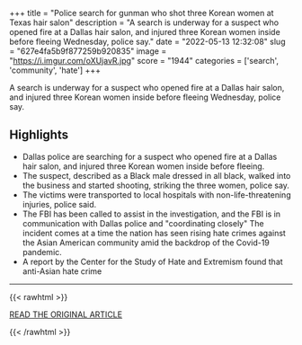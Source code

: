 +++
title = "Police search for gunman who shot three Korean women at Texas hair salon"
description = "A search is underway for a suspect who opened fire at a Dallas hair salon, and injured three Korean women inside before fleeing Wednesday, police say."
date = "2022-05-13 12:32:08"
slug = "627e4fa5b9f877259b920835"
image = "https://i.imgur.com/oXUjavR.jpg"
score = "1944"
categories = ['search', 'community', 'hate']
+++

A search is underway for a suspect who opened fire at a Dallas hair salon, and injured three Korean women inside before fleeing Wednesday, police say.

## Highlights

- Dallas police are searching for a suspect who opened fire at a Dallas hair salon, and injured three Korean women inside before fleeing.
- The suspect, described as a Black male dressed in all black, walked into the business and started shooting, striking the three women, police say.
- The victims were transported to local hospitals with non-life-threatening injuries, police said.
- The FBI has been called to assist in the investigation, and the FBI is in communication with Dallas police and "coordinating closely" The incident comes at a time the nation has seen rising hate crimes against the Asian American community amid the backdrop of the Covid-19 pandemic.
- A report by the Center for the Study of Hate and Extremism found that anti-Asian hate crime

---

{{< rawhtml >}}
  <p class="article-category">
    <a target="_blank" href="https://www.nbcnews.com/news/us-news/police-search-gunman-shot-three-korean-women-texas-hair-salon-rcna28470">READ THE ORIGINAL ARTICLE</a>
  </p>
{{< /rawhtml >}}

